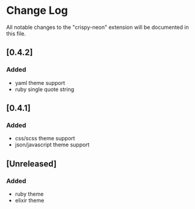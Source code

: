 # Change Log
All notable changes to the "crispy-neon" extension will be documented in this file.

## [0.4.2]
### Added
- yaml theme support
- ruby single quote string

## [0.4.1]
### Added
- css/scss theme support
- json/javascript theme support

## [Unreleased]
### Added
- ruby theme
- elixir theme
